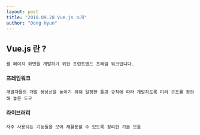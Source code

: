 ```yaml
---
layout: post
title: "2018.09.28 Vue.js 소개"
author: "Dong Hyun"
---
```


## Vue.js 란 ?

`
웹 페이지 화면을 개발하기 위한 프런트엔드 프레임 워크입니다.
`

#### 프레임워크
`
개발자들의 개발 생상선을 높이기 위해 일정한 틀과 규칙에 따라 개발하도록 미리 구조를 정의해 놓은 도구
`

#### 라이브러리
`
자주 사용되는 기능들을 모아 재활용할 수 있도록 정리한 기술 모음
`